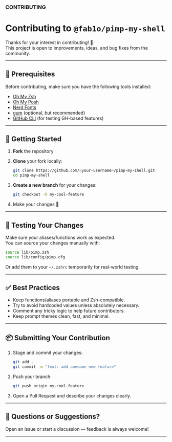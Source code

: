 ### CONTRIBUTING

# Contributing to `@fab1o/pimp-my-shell`

Thanks for your interest in contributing! 🎉  
This project is open to improvements, ideas, and bug fixes from the community.

---

## 🧰 Prerequisites

Before contributing, make sure you have the following tools installed:

- [Oh My Zsh](https://ohmyz.sh/)
- [Oh My Posh](https://ohmyposh.dev/)
- [Nerd Fonts](https://www.nerdfonts.com/)
- [gum](https://github.com/charmbracelet/gum) (optional, but recommended)
- [GitHub CLI](https://github.com/cli/cli) (for testing GH-based features)

---

## 🚀 Getting Started

1. **Fork** the repository
2. **Clone** your fork locally:
   ```sh
   git clone https://github.com/<your-username>/pimp-my-shell.git
   cd pimp-my-shell
   ```

3. **Create a new branch** for your changes:
   ```sh
   git checkout -b my-cool-feature
   ```

4. Make your changes 🎯

---

## 🧪 Testing Your Changes

Make sure your aliases/functions work as expected.  
You can source your changes manually with:

```sh
source lib/pimp.zsh
source lib/config/pimp.cfg
```

Or add them to your `~/.zshrc` temporarily for real-world testing.

---

## ✅ Best Practices

- Keep functions/aliases portable and Zsh-compatible.
- Try to avoid hardcoded values unless absolutely necessary.
- Comment any tricky logic to help future contributors.
- Keep prompt themes clean, fast, and minimal.

---

## 📦 Submitting Your Contribution

1. Stage and commit your changes:
   ```sh
   git add .
   git commit -m "feat: add awesome new feature"
   ```

2. Push your branch:
   ```sh
   git push origin my-cool-feature
   ```

3. Open a Pull Request and describe your changes clearly.

---

## 💬 Questions or Suggestions?

Open an issue or start a discussion — feedback is always welcome!

---
